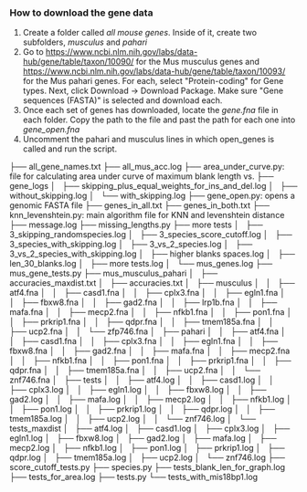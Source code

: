 ### How to download the gene data

1. Create a folder called _all mouse genes_. Inside of it, create two subfolders, _musculus_ and _pahari_
2. Go to https://www.ncbi.nlm.nih.gov/labs/data-hub/gene/table/taxon/10090/ for the Mus musculus genes and https://www.ncbi.nlm.nih.gov/labs/data-hub/gene/table/taxon/10093/ for the Mus pahari genes. For each, select "Protein-coding" for Gene types. Next, click Download -> Download Package. Make sure "Gene sequences (FASTA)" is selected and download each.
3. Once each set of genes has downloaded, locate the _gene.fna_ file in each folder. Copy the path to the file and past the path for each one into _gene_open.fna_
4. Uncomment the pahari and musculus lines in which open_genes is called and run the script.


├── all_gene_names.txt
├── all_mus_acc.log
├── area_under_curve.py: file for calculating area under curve of maximum blank length vs. 
├── gene_logs
│   ├── skipping_plus_equal_weights_for_ins_and_del.log
│   ├── without_skipping.log
│   └── with_skipping.log
├── gene_open.py: opens a genomic FASTA file
├── genes_in_all.txt
├── genes_in_both.txt
├── knn_levenshtein.py: main algorithm file for KNN and levenshtein distance
├── message.log
├── missing_lengths.py
├── more tests
│   ├── 3_skipping_randomspecies.log
│   ├── 3_species_score_cutoff.log
│   ├── 3_species_with_skipping.log
│   ├── 3_vs_2_species.log
│   ├── 3_vs_2_species_with_skipping.log
│   ├── higher blanks spaces.log
│   ├── len_30_blanks.log
│   ├── more tests.log
│   └── mus_genes.log
├── mus_gene_tests.py
├── mus_musculus_pahari
│   ├── accuracies_maxdist.txt
│   ├── accuracies.txt
│   ├── musculus
│   │   ├── atf4.fna
│   │   ├── casd1.fna
│   │   ├── cplx3.fna
│   │   ├── egln1.fna
│   │   ├── fbxw8.fna
│   │   ├── gad2.fna
│   │   ├── lrp1b.fna
│   │   ├── mafa.fna
│   │   ├── mecp2.fna
│   │   ├── nfkb1.fna
│   │   ├── pon1.fna
│   │   ├── prkrip1.fna
│   │   ├── qdpr.fna
│   │   ├── tmem185a.fna
│   │   ├── ucp2.fna
│   │   └── zfp746.fna
│   ├── pahari
│   │   ├── atf4.fna
│   │   ├── casd1.fna
│   │   ├── cplx3.fna
│   │   ├── egln1.fna
│   │   ├── fbxw8.fna
│   │   ├── gad2.fna
│   │   ├── mafa.fna
│   │   ├── mecp2.fna
│   │   ├── nfkb1.fna
│   │   ├── pon1.fna
│   │   ├── prkrip1.fna
│   │   ├── qdpr.fna
│   │   ├── tmem185a.fna
│   │   ├── ucp2.fna
│   │   └── znf746.fna
│   ├── tests
│   │   ├── atf4.log
│   │   ├── casd1.log
│   │   ├── cplx3.log
│   │   ├── egln1.log
│   │   ├── fbxw8.log
│   │   ├── gad2.log
│   │   ├── mafa.log
│   │   ├── mecp2.log
│   │   ├── nfkb1.log
│   │   ├── pon1.log
│   │   ├── prkrip1.log
│   │   ├── qdpr.log
│   │   ├── tmem185a.log
│   │   ├── ucp2.log
│   │   └── znf746.log
│   └── tests_maxdist
│       ├── atf4.log
│       ├── casd1.log
│       ├── cplx3.log
│       ├── egln1.log
│       ├── fbxw8.log
│       ├── gad2.log
│       ├── mafa.log
│       ├── mecp2.log
│       ├── nfkb1.log
│       ├── pon1.log
│       ├── prkrip1.log
│       ├── qdpr.log
│       ├── tmem185a.log
│       ├── ucp2.log
│       └── znf746.log
├── score_cutoff_tests.py
├── species.py
├── tests_blank_len_for_graph.log
├── tests_for_area.log
├── tests.py
└── tests_with_mis18bp1.log
